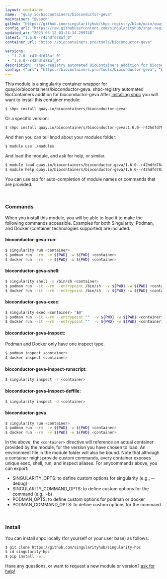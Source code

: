 ```yaml
---
layout: container
name:  "quay.io/biocontainers/bioconductor-geva"
maintainer: "@vsoch"
github: "https://github.com/singularityhub/shpc-registry/blob/main/quay.io/biocontainers/bioconductor-geva/container.yaml"
config_url: "https://raw.githubusercontent.com/singularityhub/shpc-registry/main/quay.io/biocontainers/bioconductor-geva/container.yaml"
updated_at: "2023-05-12 03:24:34.299748"
latest: "1.6.0--r42hdfd78af_0"
container_url: "https://biocontainers.pro/tools/bioconductor-geva"

versions:
 - "1.2.0--r41hdfd78af_0"
 - "1.6.0--r42hdfd78af_0"
description: "shpc-registry automated BioContainers addition for bioconductor-geva"
config: {"url": "https://biocontainers.pro/tools/bioconductor-geva", "maintainer": "@vsoch", "description": "shpc-registry automated BioContainers addition for bioconductor-geva", "latest": {"1.6.0--r42hdfd78af_0": "sha256:ac563017dad7ea32352b05ae930bb310b0c8238e7249ec783480dcb7798ece29"}, "tags": {"1.2.0--r41hdfd78af_0": "sha256:3bc85396a228782fecc837d99e89b11b34657945592b81344a24ad86c517e05d", "1.6.0--r42hdfd78af_0": "sha256:ac563017dad7ea32352b05ae930bb310b0c8238e7249ec783480dcb7798ece29"}, "docker": "quay.io/biocontainers/bioconductor-geva"}
---
```


This module is a singularity container wrapper for quay.io/biocontainers/bioconductor-geva.
shpc-registry automated BioContainers addition for bioconductor-geva
After [installing shpc](#install) you will want to install this container module:


```bash
$ shpc install quay.io/biocontainers/bioconductor-geva
```

Or a specific version:

```bash
$ shpc install quay.io/biocontainers/bioconductor-geva:1.6.0--r42hdfd78af_0
```

And then you can tell lmod about your modules folder:

```bash
$ module use ./modules
```

And load the module, and ask for help, or similar.

```bash
$ module load quay.io/biocontainers/bioconductor-geva/1.6.0--r42hdfd78af_0
$ module help quay.io/biocontainers/bioconductor-geva/1.6.0--r42hdfd78af_0
```

You can use tab for auto-completion of module names or commands that are provided.

<br>

### Commands

When you install this module, you will be able to load it to make the following commands accessible.
Examples for both Singularity, Podman, and Docker (container technologies supported) are included.

#### bioconductor-geva-run:

```bash
$ singularity run <container>
$ podman run --rm  -v ${PWD} -w ${PWD} <container>
$ docker run --rm  -v ${PWD} -w ${PWD} <container>
```

#### bioconductor-geva-shell:

```bash
$ singularity shell -s /bin/sh <container>
$ podman run --it --rm --entrypoint /bin/sh  -v ${PWD} -w ${PWD} <container>
$ docker run --it --rm --entrypoint /bin/sh  -v ${PWD} -w ${PWD} <container>
```

#### bioconductor-geva-exec:

```bash
$ singularity exec <container> "$@"
$ podman run --it --rm --entrypoint ""  -v ${PWD} -w ${PWD} <container> "$@"
$ docker run --it --rm --entrypoint ""  -v ${PWD} -w ${PWD} <container> "$@"
```

#### bioconductor-geva-inspect:

Podman and Docker only have one inspect type.

```bash
$ podman inspect <container>
$ docker inspect <container>
```

#### bioconductor-geva-inspect-runscript:

```bash
$ singularity inspect -r <container>
```

#### bioconductor-geva-inspect-deffile:

```bash
$ singularity inspect -d <container>
```



#### bioconductor-geva

```bash
$ singularity run <container>
$ podman run --rm  -v ${PWD} -w ${PWD} <container>
$ docker run --rm  -v ${PWD} -w ${PWD} <container>
```


In the above, the `<container>` directive will reference an actual container provided
by the module, for the version you have chosen to load. An environment file in the
module folder will also be bound. Note that although a container
might provide custom commands, every container exposes unique exec, shell, run, and
inspect aliases. For anycommands above, you can export:

 - SINGULARITY_OPTS: to define custom options for singularity (e.g., --debug)
 - SINGULARITY_COMMAND_OPTS: to define custom options for the command (e.g., -b)
 - PODMAN_OPTS: to define custom options for podman or docker
 - PODMAN_COMMAND_OPTS: to define custom options for the command

<br>

### Install

You can install shpc locally (for yourself or your user base) as follows:

```bash
$ git clone https://github.com/singularityhub/singularity-hpc
$ cd singularity-hpc
$ pip install -e .
```

Have any questions, or want to request a new module or version? [ask for help!](https://github.com/singularityhub/singularity-hpc/issues)